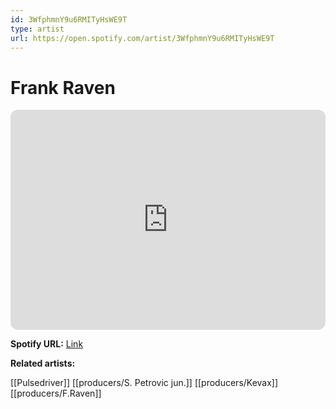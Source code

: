 ```yaml
---
id: 3WfphmnY9u6RMITyHsWE9T
type: artist
url: https://open.spotify.com/artist/3WfphmnY9u6RMITyHsWE9T
---
```

# Frank Raven

<iframe style="border-radius:12px" src="https://open.spotify.com/embed/artist/3WfphmnY9u6RMITyHsWE9T" width="100%" height="352" frameBorder="0" allowfullscreen="" allow="autoplay; clipboard-write; encrypted-media; fullscreen; picture-in-picture" loading="lazy"></iframe>

**Spotify URL:** [Link](https://open.spotify.com/artist/3WfphmnY9u6RMITyHsWE9T)

**Related artists:**

[[Pulsedriver]]
[[producers/S. Petrovic jun.]]
[[producers/Kevax]]
[[producers/F.Raven]]
